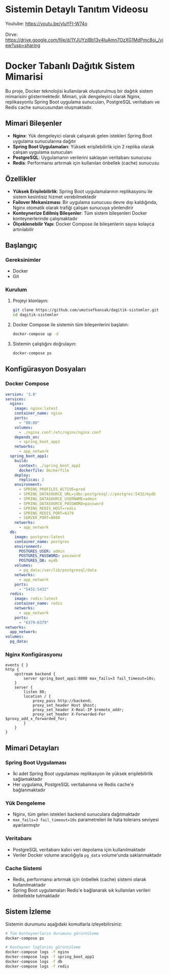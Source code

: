 # Sistemin Detaylı Tanıtım Videosu
Youtube: https://youtu.be/yluYFI-W74o <br/><br/>
Dirve: https://drive.google.com/file/d/1YJUYzjBb13v4IuAmn7OzXG1MdPmc8oi_/view?usp=sharing

# Docker Tabanlı Dağıtık Sistem Mimarisi

Bu proje, Docker teknolojisi kullanılarak oluşturulmuş bir dağıtık sistem mimarisini göstermektedir. Mimari, yük dengeleyici olarak Nginx, replikasyonlu Spring Boot uygulama sunucuları, PostgreSQL veritabanı ve Redis cache sunucusundan oluşmaktadır.

## Mimari Bileşenler


- **Nginx**: Yük dengeleyici olarak çalışarak gelen istekleri Spring Boot uygulama sunucularına dağıtır
- **Spring Boot Uygulamaları**: Yüksek erişilebilirlik için 2 replika olarak çalışan uygulama sunucuları
- **PostgreSQL**: Uygulamanın verilerini saklayan veritabanı sunucusu
- **Redis**: Performansı artırmak için kullanılan önbellek (cache) sunucusu

## Özellikler

- **Yüksek Erişilebilirlik**: Spring Boot uygulamalarının replikasyonu ile sistem kesintisiz hizmet verebilmektedir
- **Failover Mekanizması**: Bir uygulama sunucusu devre dışı kaldığında, Nginx otomatik olarak trafiği çalışan sunucuya yönlendirir
- **Konteynerize Edilmiş Bileşenler**: Tüm sistem bileşenleri Docker konteynerlerinde çalışmaktadır
- **Ölçeklenebilir Yapı**: Docker Compose ile bileşenlerin sayısı kolayca artırılabilir

## Başlangıç

### Gereksinimler

- Docker
- Git

### Kurulum

1. Projeyi klonlayın:
   ```bash
   git clone https://github.com/umutsefkansak/dagitik-sistemler.git
   cd dagitik-sistemler
   ```

2. Docker Compose ile sistemin tüm bileşenlerini başlatın:
   ```bash
   docker-compose up -d
   ```

3. Sistemin çalıştığını doğrulayın:
   ```bash
   docker-compose ps
   ```

## Konfigürasyon Dosyaları

### Docker Compose

```yaml
version: '3.8'
services:
  nginx:
    image: nginx:latest
    container_name: nginx
    ports:
      - "80:80"
    volumes:
      - ./nginx.conf:/etc/nginx/nginx.conf
    depends_on:
      - spring_boot_app1
    networks:
      - app_network
  spring_boot_app1:
    build:
      context: ./spring_boot_app1
      dockerfile: Dockerfile
    deploy:
      replicas: 2
    environment:
      - SPRING_PROFILES_ACTIVE=prod
      - SPRING_DATASOURCE_URL=jdbc:postgresql://postgres:5432/mydb
      - SPRING_DATASOURCE_USERNAME=admin
      - SPRING_DATASOURCE_PASSWORD=password
      - SPRING_REDIS_HOST=redis
      - SPRING_REDIS_PORT=6379
      - SERVER_PORT=8080
    networks:
      - app_network
  db:
    image: postgres:latest
    container_name: postgres
    environment:
      POSTGRES_USER: admin
      POSTGRES_PASSWORD: password
      POSTGRES_DB: mydb
    volumes:
      - pg_data:/var/lib/postgresql/data
    networks:
      - app_network
    ports:
      - "5432:5432"
  redis:
    image: redis:latest
    container_name: redis
    networks:
      - app_network
    ports:
      - "6379:6379"
networks:
  app_network:
volumes:
  pg_data:
```

### Nginx Konfigürasyonu

```nginx
events { }
http {
    upstream backend {
        server spring_boot_app1:8080 max_fails=3 fail_timeout=10s;
    }
    server {
        listen 80;
        location / {
            proxy_pass http://backend;
            proxy_set_header Host $host;
            proxy_set_header X-Real-IP $remote_addr;
            proxy_set_header X-Forwarded-For $proxy_add_x_forwarded_for;
        }
    }
}
```

## Mimari Detayları

### Spring Boot Uygulaması

- İki adet Spring Boot uygulaması replikasyon ile yüksek erişilebilirlik sağlamaktadır
- Her uygulama, PostgreSQL veritabanına ve Redis cache'e bağlanmaktadır

### Yük Dengeleme

- Nginx, tüm gelen istekleri backend sunuculara dağıtmaktadır
- `max_fails=3 fail_timeout=10s` parametreleri ile hata tolerans seviyesi ayarlanmıştır

### Veritabanı

- PostgreSQL veritabanı kalıcı veri depolama için kullanılmaktadır
- Veriler Docker volume aracılığıyla `pg_data` volume'unda saklanmaktadır

### Cache Sistemi

- Redis, performansı artırmak için önbellek (cache) sistemi olarak kullanılmaktadır
- Spring Boot uygulamaları Redis'e bağlanarak sık kullanılan verileri önbellekte tutmaktadır

## Sistem İzleme

Sistemin durumunu aşağıdaki komutlarla izleyebilirsiniz:

```bash
# Tüm konteynerların durumunu görüntüleme
docker-compose ps

# Konteyner loglarını görüntüleme
docker-compose logs -f nginx
docker-compose logs -f spring_boot_app1
docker-compose logs -f db
docker-compose logs -f redis
```
